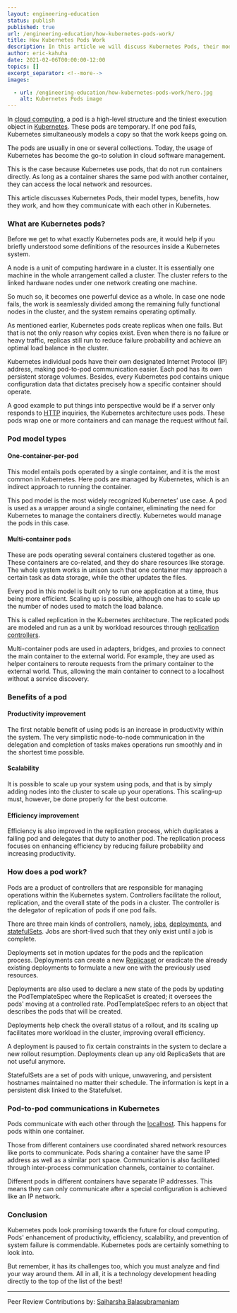 ```yaml
---
layout: engineering-education
status: publish
published: true
url: /engineering-education/how-kubernetes-pods-work/
title: How Kubernetes Pods Work
description: In this article we will discuss Kubernetes Pods, their model types, benefits, how they work, and how they communicate with each other in Kubernetes.
author: eric-kahuha
date: 2021-02-06T00:00:00-12:00
topics: []
excerpt_separator: <!--more-->
images:

  - url: /engineering-education/how-kubernetes-pods-work/hero.jpg
    alt: Kubernetes Pods image
---
```

In [cloud computing](/engineering-education/introduction-to-cloud-computing/), a pod is a high-level structure and the tiniest execution object in [Kubernetes](/engineering-education/what-is-kubernetes/). These pods are temporary. If one pod fails, Kubernetes simultaneously models a copy so that the work keeps going on.
<!--more-->
The pods are usually in one or several collections. Today, the usage of Kubernetes has become the go-to solution in cloud software management.

This is the case because Kubernetes use pods, that do not run containers directly. As long as a container shares the same pod with another container, they can access the local network and resources.

This article discusses Kubernetes Pods, their model types, benefits, how they work, and how they communicate with each other in Kubernetes.

### What are Kubernetes pods?
Before we get to what exactly Kubernetes pods are, it would help if you briefly understood some definitions of the resources inside a Kubernetes system.

A node is a unit of computing hardware in a cluster. It is essentially one machine in the whole arrangement called a cluster. The cluster refers to the linked hardware nodes under one network creating one machine. 

So much so, it becomes one powerful device as a whole. In case one node fails, the work is seamlessly divided among the remaining fully functional nodes in the cluster, and the system remains operating optimally.

As mentioned earlier, Kubernetes pods create replicas when one fails. But that is not the only reason why copies exist. Even when there is no failure or heavy traffic, replicas still run to reduce failure probability and achieve an optimal load balance in the cluster.

Kubernetes individual pods have their own designated Internet Protocol (IP) address, making pod-to-pod communication easier. Each pod has its own persistent storage volumes. Besides, every Kubernetes pod contains unique configuration data that dictates precisely how a specific container should operate.

A good example to put things into perspective would be if a server only responds to [HTTP](https://developer.mozilla.org/en-US/docs/Web/HTTP#) inquiries, the Kubernetes architecture uses pods. These pods wrap one or more containers and can manage the request without fail.

### Pod model types
#### One-container-per-pod
This model entails pods operated by a single container, and it is the most common in Kubernetes. Here pods are managed by Kubernetes, which is an indirect approach to running the container.

This pod model is the most widely recognized Kubernetes’ use case. A pod is used as a wrapper around a single container, eliminating the need for Kubernetes to manage the containers directly. Kubernetes would manage the pods in this case. 

#### Multi-container pods
These are pods operating several containers clustered together as one. These containers are co-related, and they do share resources like storage. The whole system works in unison such that one container may approach a certain task as data storage, while the other updates the files.

Every pod in this model is built only to run one application at a time, thus being more efficient. Scaling up is possible, although one has to scale up the number of nodes used to match the load balance. 

This is called replication in the Kubernetes architecture. The replicated pods are modeled and run as a unit by workload resources through [replication controllers](https://kubernetes.io/docs/concepts/workloads/controllers/replicationcontroller/).

Multi-container pods are used in adapters, bridges, and proxies to connect the main container to the external world. For example, they are used as helper containers to reroute requests from the primary container to the external world. Thus, allowing the main container to connect to a localhost without a service discovery.

### Benefits of a pod
#### Productivity improvement
The first notable benefit of using pods is an increase in productivity within the system. The very simplistic node-to-node communication in the delegation and completion of tasks makes operations run smoothly and in the shortest time possible.

#### Scalability
It is possible to scale up your system using pods, and that is by simply adding nodes into the cluster to scale up your operations. This scaling-up must, however, be done properly for the best outcome.

#### Efficiency improvement
Efficiency is also improved in the replication process, which duplicates a failing pod and delegates that duty to another pod. The replication process focuses on enhancing efficiency by reducing failure probability and increasing productivity.

### How does a pod work?
Pods are a product of controllers that are responsible for managing operations within the Kubernetes system. Controllers facilitate the rollout, replication, and the overall state of the pods in a cluster. The controller is the delegator of replication of pods if one pod fails.

There are three main kinds of controllers, namely, [jobs](https://kubernetes.io/docs/concepts/workloads/controllers/job/), [deployments](https://kubernetes.io/docs/concepts/workloads/controllers/deployment/), and [statefulSets](https://kubernetes.io/docs/concepts/workloads/controllers/statefulset/). Jobs are short-lived such that they only exist until a job is complete.

Deployments set in motion updates for the pods and the replication process. Deployments can create a new [Replicaset](https://kubernetes.io/docs/concepts/workloads/controllers/replicaset/#) or eradicate the already existing deployments to formulate a new one with the previously used resources. 

Deployments are also used to declare a new state of the pods by updating the PodTemplateSpec where the ReplicaSet is created; it oversees the pods&#39; moving at a controlled rate. PodTemplateSpec refers to an object that describes the pods that will be created.

Deployments help check the overall status of a rollout, and its scaling up facilitates more workload in the cluster, improving overall efficiency.

A deployment is paused to fix certain constraints in the system to declare a new rollout resumption. Deployments clean up any old ReplicaSets that are not useful anymore.

StatefulSets are a set of pods with unique, unwavering, and persistent hostnames maintained no matter their schedule. The information is kept in a persistent disk linked to the Statefulset.

### Pod-to-pod communications in Kubernetes
Pods communicate with each other through the [localhost](https://en.wikipedia.org/wiki/Localhost#). This happens for pods within one container. 

Those from different containers use coordinated shared network resources like ports to communicate. Pods sharing a container have the same IP address as well as a similar port space. Communication is also facilitated through inter-process communication channels, container to container.

Different pods in different containers have separate IP addresses. This means they can only communicate after a special configuration is achieved like an IP network.

### Conclusion
Kubernetes pods look promising towards the future for cloud computing. Pods&#39; enhancement of productivity, efficiency, scalability, and prevention of system failure is commendable. Kubernetes pods are certainly something to look into. 

But remember, it has its challenges too, which you must analyze and find your way around them. All in all, it is a technology development heading directly to the top of the list of the best! 

---
Peer Review Contributions by: [Saiharsha Balasubramaniam](/engineering-education/authors/saiharsha-balasubramaniam/)